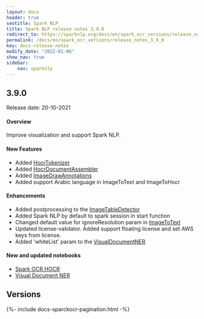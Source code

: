 ```yaml
---
layout: docs
header: true
seotitle: Spark NLP
title: Spark NLP release notes 3.9.0
redirect_to: https://sparknlp.org/docs/en/spark_ocr_versions/release_notes_3_9_0
permalink: /docs/en/spark_ocr_versions/release_notes_3_9_0
key: docs-release-notes
modify_date: "2022-01-06"
show_nav: true
sidebar:
    nav: sparknlp
---
```


<div class="h3-box" markdown="1">

## 3.9.0

Release date: 20-10-2021

#### Overview

Improve visualization and support Spark NLP. 

#### New Features

* Added [HocrTokenizer](ocr_pipeline_components#hocrtokenizer)
* Added [HocrDocumentAssembler](ocr_pipeline_components#hocrdocumentassembler)
* Added [ImageDrawAnnotations](ocr_pipeline_components#imagedrawannotations)
* Added support Arabic language in ImageToText and ImageToHocr

#### Enhancements

* Added postprocessing to the [ImageTableDetector](ocr_table_recognition#imagetabledetector)
* Added Spark NLP by default to spark session in start function
* Changed default value for ignoreResolution param in [ImageToText](ocr_pipeline_components#imagetotext)
* Updated license-validator. Added support floating license and set AWS keys from license.
* Added 'whiteList' param to the [VisualDocumentNER](ocr_pipeline_components#visualdocumentner)

#### New and updated notebooks

* [Spark OCR HOCR](https://github.com/JohnSnowLabs/spark-ocr-workshop/blob/3.9.0/jupyter/SparkOcrHocr.ipynb)
* [Visual Document NER](https://github.com/JohnSnowLabs/spark-ocr-workshop/blob/3.9.0/jupyter/SparkOCRVisualDocumentNer.ipynb)

</div><div class="prev_ver h3-box" markdown="1">

## Versions

</div>
{%- include docs-sparckocr-pagination.html -%}